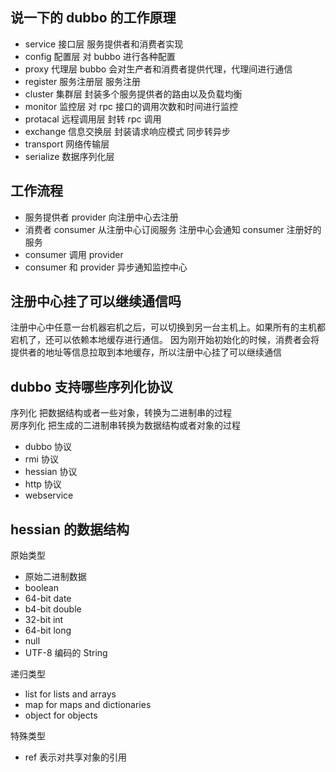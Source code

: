 ## 说一下的 dubbo 的工作原理

- service 接口层 服务提供者和消费者实现
- config 配置层 对 bubbo 进行各种配置
- proxy 代理层 bubbo 会对生产者和消费者提供代理，代理间进行通信
- register 服务注册层 服务注册
- cluster 集群层 封装多个服务提供者的路由以及负载均衡
- monitor 监控层 对 rpc 接口的调用次数和时间进行监控
- protacal 远程调用层 封转 rpc 调用
- exchange 信息交换层 封装请求响应模式 同步转异步
- transport 网络传输层
- serialize 数据序列化层

## 工作流程

- 服务提供者 provider 向注册中心去注册
- 消费者 consumer 从注册中心订阅服务 注册中心会通知 consumer 注册好的服务
- consumer 调用 provider
- consumer 和 provider 异步通知监控中心

## 注册中心挂了可以继续通信吗

注册中心中任意一台机器宕机之后，可以切换到另一台主机上。如果所有的主机都宕机了，还可以依赖本地缓存进行通信。
因为刚开始初始化的时候，消费者会将提供者的地址等信息拉取到本地缓存，所以注册中心挂了可以继续通信

## dubbo 支持哪些序列化协议

序列化 把数据结构或者一些对象，转换为二进制串的过程<br>
房序列化 把生成的二进制串转换为数据结构或者对象的过程

- dubbo 协议
- rmi 协议
- hessian 协议
- http 协议
- webservice

## hessian 的数据结构

原始类型

- 原始二进制数据
- boolean
- 64-bit date
- b4-bit double
- 32-bit int
- 64-bit long
- null
- UTF-8 编码的 String

递归类型

- list for lists and arrays
- map for maps and dictionaries
- object for objects

特殊类型

- ref 表示对共享对象的引用
